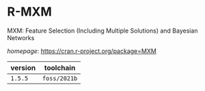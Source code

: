 # R-MXM

MXM: Feature Selection (Including Multiple Solutions) and Bayesian Networks

*homepage*: <https://cran.r-project.org/package=MXM>

version | toolchain
--------|----------
``1.5.5`` | ``foss/2021b``
